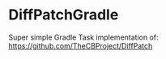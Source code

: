 # DiffPatchGradle
Super simple Gradle Task implementation of: https://github.com/TheCBProject/DiffPatch  
